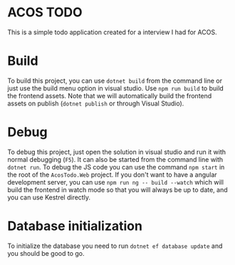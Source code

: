 # ACOS TODO
This is a simple todo application created for a interview I had for ACOS. 

# Build
To build this project, you can use `dotnet build` from the command line or just
use the build menu option in visual studio.  Use `npm run build` to build the
frontend assets. Note that we will automatically build the frontend assets on
publish (`dotnet publish` or through Visual Studio).

# Debug
To debug this project, just open the solution in visual studio and run it with
normal debugging (`F5`). It can also be started from the command line with
`dotnet run`.  To debug the JS code you can use the command `npm start` in
the root of the `AcosTodo.Web` project. If you don't want to have a angular
development server, you can use `npm run ng -- build --watch` which will build
the frontend in watch mode so that you will always be up to date, and you can
use Kestrel directly.

# Database initialization
To initialize the database you need to run `dotnet ef database update` and you
should be good to go.
